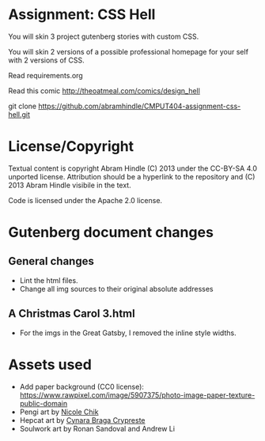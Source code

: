 Assignment: CSS Hell
====================

You will skin 3 project gutenberg stories with custom CSS.

You will skin 2 versions of a possible professional homepage for your self with 2 versions of CSS.

Read requirements.org

Read this comic http://theoatmeal.com/comics/design_hell

git clone https://github.com/abramhindle/CMPUT404-assignment-css-hell.git

License/Copyright
=================

Textual content is copyright Abram Hindle (C) 2013 under the CC-BY-SA 4.0 unported license. Attribution should be a
hyperlink to the repository and (C) 2013 Abram Hindle visibile in the text.

Code is licensed under the Apache 2.0 license.

Gutenberg document changes
==========================

General changes
---------------

- Lint the html files.
- Change all img sources to their original absolute addresses

A Christmas Carol 3.html
------------------------

- For the imgs in the Great Gatsby, I removed the inline style widths.

Assets used
===========

- Add paper background (CC0 license): https://www.rawpixel.com/image/5907375/photo-image-paper-texture-public-domain
- Pengi art by [Nicole Chik](https://www.instagram.com/nicklejoesc/)
- Hepcat art by [Cynara Braga Crypreste](https://www.behance.net/cynaracypreste)
- Soulwork art by Ronan Sandoval and Andrew Li
